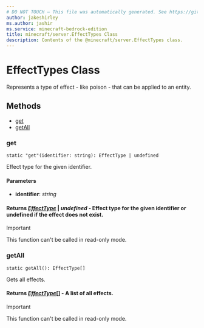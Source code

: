 ```yaml
---
# DO NOT TOUCH — This file was automatically generated. See https://github.com/mojang/minecraftapidocsgenerator to modify descriptions, examples, etc.
author: jakeshirley
ms.author: jashir
ms.service: minecraft-bedrock-edition
title: minecraft/server.EffectTypes Class
description: Contents of the @minecraft/server.EffectTypes class.
---
```

# EffectTypes Class

Represents a type of effect - like poison - that can be applied to an entity.

## Methods
- [get](#get)
- [getAll](#getall)

### **get**
`
static "get"(identifier: string): EffectType | undefined
`

Effect type for the given identifier.

#### **Parameters**
- **identifier**: *string*

#### **Returns** [*EffectType*](EffectType.md) | *undefined* - Effect type for the given identifier or undefined if the effect does not exist.

> [!IMPORTANT]
> This function can't be called in read-only mode.

### **getAll**
`
static getAll(): EffectType[]
`

Gets all effects.

#### **Returns** [*EffectType*](EffectType.md)[] - A list of all effects.

> [!IMPORTANT]
> This function can't be called in read-only mode.
